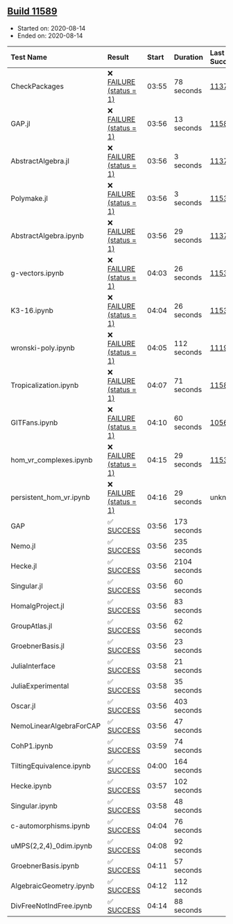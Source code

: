 ## [Build 11589](https://oscarci.mathematik.uni-kl.de/job/oscar/11589/)

* Started on: 2020-08-14
* Ended on: 2020-08-14

| Test Name    | Result | Start | Duration | Last Success | First Failure |
|:-------------|:-------|:------|:---------|:-------------|:--------------|
| CheckPackages | ❌ [FAILURE (status = 1)](https://oscarci.mathematik.uni-kl.de/job/oscar/11589/artifact/logs/build-11589/CheckPackages.log) | 03:55 | 78 seconds | [11376](https://oscarci.mathematik.uni-kl.de/job/oscar/11376/) | [11377](https://oscarci.mathematik.uni-kl.de/job/oscar/11377/) |
| GAP.jl | ❌ [FAILURE (status = 1)](https://oscarci.mathematik.uni-kl.de/job/oscar/11589/artifact/logs/build-11589/GAP.jl.log) | 03:56 | 13 seconds | [11588](https://oscarci.mathematik.uni-kl.de/job/oscar/11588/) | [11589](https://oscarci.mathematik.uni-kl.de/job/oscar/11589/) |
| AbstractAlgebra.jl | ❌ [FAILURE (status = 1)](https://oscarci.mathematik.uni-kl.de/job/oscar/11589/artifact/logs/build-11589/AbstractAlgebra.jl.log) | 03:56 | 3 seconds | [11376](https://oscarci.mathematik.uni-kl.de/job/oscar/11376/) | [11377](https://oscarci.mathematik.uni-kl.de/job/oscar/11377/) |
| Polymake.jl | ❌ [FAILURE (status = 1)](https://oscarci.mathematik.uni-kl.de/job/oscar/11589/artifact/logs/build-11589/Polymake.jl.log) | 03:56 | 3 seconds | [11532](https://oscarci.mathematik.uni-kl.de/job/oscar/11532/) | [11533](https://oscarci.mathematik.uni-kl.de/job/oscar/11533/) |
| AbstractAlgebra.ipynb | ❌ [FAILURE (status = 1)](https://oscarci.mathematik.uni-kl.de/job/oscar/11589/artifact/logs/build-11589/AbstractAlgebra.ipynb.log) | 03:56 | 29 seconds | [11376](https://oscarci.mathematik.uni-kl.de/job/oscar/11376/) | [11377](https://oscarci.mathematik.uni-kl.de/job/oscar/11377/) |
| g-vectors.ipynb | ❌ [FAILURE (status = 1)](https://oscarci.mathematik.uni-kl.de/job/oscar/11589/artifact/logs/build-11589/g-vectors.ipynb.log) | 04:03 | 26 seconds | [11532](https://oscarci.mathematik.uni-kl.de/job/oscar/11532/) | [11533](https://oscarci.mathematik.uni-kl.de/job/oscar/11533/) |
| K3-16.ipynb | ❌ [FAILURE (status = 1)](https://oscarci.mathematik.uni-kl.de/job/oscar/11589/artifact/logs/build-11589/K3-16.ipynb.log) | 04:04 | 26 seconds | [11532](https://oscarci.mathematik.uni-kl.de/job/oscar/11532/) | [11533](https://oscarci.mathematik.uni-kl.de/job/oscar/11533/) |
| wronski-poly.ipynb | ❌ [FAILURE (status = 1)](https://oscarci.mathematik.uni-kl.de/job/oscar/11589/artifact/logs/build-11589/wronski-poly.ipynb.log) | 04:05 | 112 seconds | [11192](https://oscarci.mathematik.uni-kl.de/job/oscar/11192/) | [11193](https://oscarci.mathematik.uni-kl.de/job/oscar/11193/) |
| Tropicalization.ipynb | ❌ [FAILURE (status = 1)](https://oscarci.mathematik.uni-kl.de/job/oscar/11589/artifact/logs/build-11589/Tropicalization.ipynb.log) | 04:07 | 71 seconds | [11588](https://oscarci.mathematik.uni-kl.de/job/oscar/11588/) | [11589](https://oscarci.mathematik.uni-kl.de/job/oscar/11589/) |
| GITFans.ipynb | ❌ [FAILURE (status = 1)](https://oscarci.mathematik.uni-kl.de/job/oscar/11589/artifact/logs/build-11589/GITFans.ipynb.log) | 04:10 | 60 seconds | [10566](https://oscarci.mathematik.uni-kl.de/job/oscar/10566/) | [10567](https://oscarci.mathematik.uni-kl.de/job/oscar/10567/) |
| hom_vr_complexes.ipynb | ❌ [FAILURE (status = 1)](https://oscarci.mathematik.uni-kl.de/job/oscar/11589/artifact/logs/build-11589/hom_vr_complexes.ipynb.log) | 04:15 | 29 seconds | [11532](https://oscarci.mathematik.uni-kl.de/job/oscar/11532/) | [11533](https://oscarci.mathematik.uni-kl.de/job/oscar/11533/) |
| persistent_hom_vr.ipynb | ❌ [FAILURE (status = 1)](https://oscarci.mathematik.uni-kl.de/job/oscar/11589/artifact/logs/build-11589/persistent_hom_vr.ipynb.log) | 04:16 | 29 seconds | unknown | unknown |
| GAP | ✅ [SUCCESS](https://oscarci.mathematik.uni-kl.de/job/oscar/11589/artifact/logs/build-11589/GAP.log) | 03:56 | 173 seconds |  |  |
| Nemo.jl | ✅ [SUCCESS](https://oscarci.mathematik.uni-kl.de/job/oscar/11589/artifact/logs/build-11589/Nemo.jl.log) | 03:56 | 235 seconds |  |  |
| Hecke.jl | ✅ [SUCCESS](https://oscarci.mathematik.uni-kl.de/job/oscar/11589/artifact/logs/build-11589/Hecke.jl.log) | 03:56 | 2104 seconds |  |  |
| Singular.jl | ✅ [SUCCESS](https://oscarci.mathematik.uni-kl.de/job/oscar/11589/artifact/logs/build-11589/Singular.jl.log) | 03:56 | 60 seconds |  |  |
| HomalgProject.jl | ✅ [SUCCESS](https://oscarci.mathematik.uni-kl.de/job/oscar/11589/artifact/logs/build-11589/HomalgProject.jl.log) | 03:56 | 83 seconds |  |  |
| GroupAtlas.jl | ✅ [SUCCESS](https://oscarci.mathematik.uni-kl.de/job/oscar/11589/artifact/logs/build-11589/GroupAtlas.jl.log) | 03:56 | 62 seconds |  |  |
| GroebnerBasis.jl | ✅ [SUCCESS](https://oscarci.mathematik.uni-kl.de/job/oscar/11589/artifact/logs/build-11589/GroebnerBasis.jl.log) | 03:56 | 23 seconds |  |  |
| JuliaInterface | ✅ [SUCCESS](https://oscarci.mathematik.uni-kl.de/job/oscar/11589/artifact/logs/build-11589/JuliaInterface.log) | 03:58 | 21 seconds |  |  |
| JuliaExperimental | ✅ [SUCCESS](https://oscarci.mathematik.uni-kl.de/job/oscar/11589/artifact/logs/build-11589/JuliaExperimental.log) | 03:58 | 35 seconds |  |  |
| Oscar.jl | ✅ [SUCCESS](https://oscarci.mathematik.uni-kl.de/job/oscar/11589/artifact/logs/build-11589/Oscar.jl.log) | 03:56 | 403 seconds |  |  |
| NemoLinearAlgebraForCAP | ✅ [SUCCESS](https://oscarci.mathematik.uni-kl.de/job/oscar/11589/artifact/logs/build-11589/NemoLinearAlgebraForCAP.log) | 03:56 | 47 seconds |  |  |
| CohP1.ipynb | ✅ [SUCCESS](https://oscarci.mathematik.uni-kl.de/job/oscar/11589/artifact/logs/build-11589/CohP1.ipynb.log) | 03:59 | 74 seconds |  |  |
| TiltingEquivalence.ipynb | ✅ [SUCCESS](https://oscarci.mathematik.uni-kl.de/job/oscar/11589/artifact/logs/build-11589/TiltingEquivalence.ipynb.log) | 04:00 | 164 seconds |  |  |
| Hecke.ipynb | ✅ [SUCCESS](https://oscarci.mathematik.uni-kl.de/job/oscar/11589/artifact/logs/build-11589/Hecke.ipynb.log) | 03:57 | 102 seconds |  |  |
| Singular.ipynb | ✅ [SUCCESS](https://oscarci.mathematik.uni-kl.de/job/oscar/11589/artifact/logs/build-11589/Singular.ipynb.log) | 03:58 | 48 seconds |  |  |
| c-automorphisms.ipynb | ✅ [SUCCESS](https://oscarci.mathematik.uni-kl.de/job/oscar/11589/artifact/logs/build-11589/c-automorphisms.ipynb.log) | 04:04 | 76 seconds |  |  |
| uMPS(2,2,4)_0dim.ipynb | ✅ [SUCCESS](https://oscarci.mathematik.uni-kl.de/job/oscar/11589/artifact/logs/build-11589/uMPS-2-2-4-_0dim.ipynb.log) | 04:08 | 92 seconds |  |  |
| GroebnerBasis.ipynb | ✅ [SUCCESS](https://oscarci.mathematik.uni-kl.de/job/oscar/11589/artifact/logs/build-11589/GroebnerBasis.ipynb.log) | 04:11 | 57 seconds |  |  |
| AlgebraicGeometry.ipynb | ✅ [SUCCESS](https://oscarci.mathematik.uni-kl.de/job/oscar/11589/artifact/logs/build-11589/AlgebraicGeometry.ipynb.log) | 04:12 | 112 seconds |  |  |
| DivFreeNotIndFree.ipynb | ✅ [SUCCESS](https://oscarci.mathematik.uni-kl.de/job/oscar/11589/artifact/logs/build-11589/DivFreeNotIndFree.ipynb.log) | 04:14 | 88 seconds |  |  |
